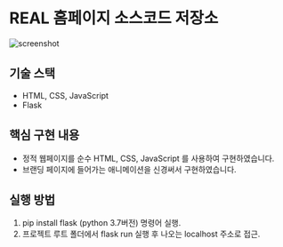 # REAL 홈페이지 소스코드 저장소

![screenshot](screenshot.gif)

## 기술 스택

- HTML, CSS, JavaScript
- Flask

## 핵심 구현 내용

- 정적 웹페이지를 순수 HTML, CSS, JavaScript 를 사용하여 구현하였습니다.
- 브랜딩 페이지에 들어가는 애니메이션을 신경써서 구현하였습니다.

## 실행 방법

1. pip install flask (python 3.7버전) 명령어 실행.
2. 프로젝트 루트 폴더에서 flask run 실행 후 나오는 localhost 주소로 접근.